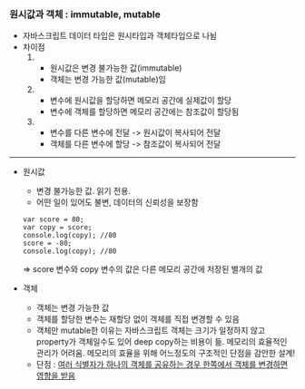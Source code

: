 <h3>원시값과 객체 : immutable, mutable</h3>

- 자바스크립트 데이터 타입은 원시타입과 객체타입으로 나뉨
-  차이점
	1. - 원시값은 변경 불가능한 값(immutable)
		- 객체는 변경 가능한 값(mutable)임
	2. - 변수에 원시값을 할당하면 메모리 공간에 실제값이 할당
		- 변수에 객체를 할당하면 메모리 공간에는 참조값이 할당됨
	3. - 변수를 다른 변수에 전달 -> 원시값이 복사되어 전달
		- 객체를 다른 변수에 할당 -> 참조값이 복사되어 전달

---
- 원시값
	- 변경 불가능한 값. 읽기 전용.
	- 어떤 일이 있어도 불변, 데이터의 신뢰성을 보장함
	```
	var score = 80;
	var copy = score;
	console.log(copy); //80
	score = -80;
	console.log(copy); //80
	```
	=> score 변수와 copy 변수의 값은 다른 메모리 공간에 저장된 별개의 값

- 객체
	- 객체는 변경 가능한 값
	- 객체를 할당한 변수는 재할당 없이 객체를 직접 변경할 수 있음
	- 객체만 mutable한 이유는 자바스크립트 객체는 크기가 일정하지 않고 property가 객체일수도 있어 deep copy하는 비용이 듦. 메모리의 효율적인 관리가 어려움. 메모리의 효율을 위해 어느정도의 구조적인 단점을 감안한 설계!
	- 단점 : <u>여러 식별자가 하나의 객체를 공유하는 경우 한쪽에서 객체를 변경하면 영향을 받음</u> 

